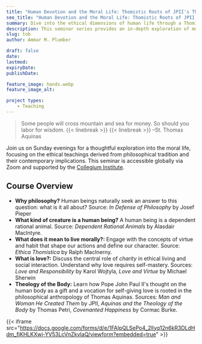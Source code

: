 ```yaml
---
title: "Human Devotion and the Moral Life: Thomistic Roots of JPII's Theology of the Body"
seo_title: "Human Devotion and the Moral Life: Thomistic Roots of JPII's Theology of the Body"
summary: Dive into the ethical dimensions of human life through a Thomistic lens in this free seminar series hosted by the Collegium Institute.
description: This seminar series provides an in-depth exploration of moral philosophy and its application in understanding the dignity and vocation of the human person.
slug: tob
author: Ammar M. Plumber

draft: false
date: 
lastmod: 
expiryDate: 
publishDate: 

feature_image: hands.webp
feature_image_alt: 

project types: 
    - Teaching
---
```


> Some people will cross mountain and sea for money. So should you labor for wisdom. {{< linebreak >}} {{< linebreak >}} –St. Thomas Aquinas

Join us on Sunday evenings for a thoughtful exploration into the moral life, focusing on the ethical teachings derived from philosophical tradition and their contemporary implications. This seminar is accessible globally via Zoom and supported by the [Collegium Institute](https://collegiuminstitute.org).

## Course Overview

- **Why philosophy?** Human beings naturally seek an answer to this question: what is it all about? Source: *In Defense of Philosophy* by Josef Pieper
- **What kind of creature is a human being?** A human being is a dependent rational animal. Source: *Dependent Rational Animals* by Alasdair MacIntyre.
- **What does it mean to live morally?:** Engage with the concepts of virtue and habit that shape our actions and define our character. Source: *Ethica Thomistica* by Ralph MacInerny.
- **What is love?:** Discuss the central role of *charity* in ethical living and social interaction. Understand why love requires self-mastery. Sources: *Love and Responsibility* by Karol Wojtyla, *Love and Virtue* by Michael Sherwin
- **Theology of the Body:** Learn how Pope John Paul II's thought on the human body as a gift and a vocation for self-giving love is rooted in the philosophical anthropology of Thomas Aquinas. Sources: *Man and Woman He Created Them* by JPII, *Aquinas and the Theology of the Body* by Thomas Petri, *Covenanted Happiness* by Cormac Burke.

{{< iframe src="https://docs.google.com/forms/d/e/1FAIpQLSePo4_2lIyq12n6kR3DLdHdm_fjKHLKXwj-YV53LcVnZkvIaQ/viewform?embedded=true" >}}
